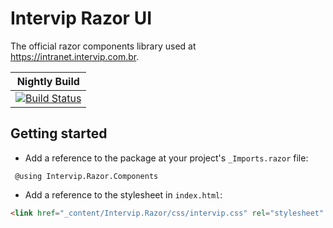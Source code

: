 # Intervip Razor UI

The official razor components library used at https://intranet.intervip.com.br.

| Nightly Build |
|:-------------:|
| [![Build Status](https://dev.azure.com/BrunoBlanes/Intervip%20Razor/_apis/build/status/Nightly%20Release%20Build?branchName=main)](https://dev.azure.com/BrunoBlanes/Intervip%20Razor/_build/latest?definitionId=18&branchName=main) |

## Getting started
* Add a reference to the package at your project's `_Imports.razor` file:
```razor
 @using Intervip.Razor.Components
```
* Add a reference to the stylesheet in `index.html`:
```html
<link href="_content/Intervip.Razor/css/intervip.css" rel="stylesheet" />
```